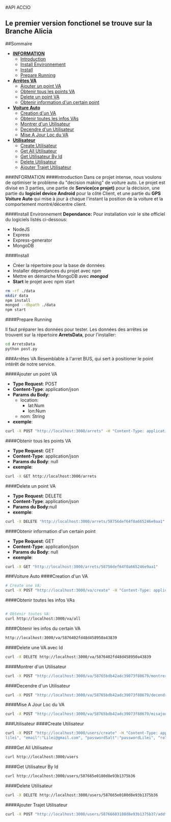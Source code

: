 #API ACCIO

## Le premier version fonctionel se trouve sur la Branche Alicia
##Sommaire

- [**INFORMATION**](#INFORMATION)
	- [Introduction](#Introduction)
	- [Install Environnement](#Install-Environnement)
	- [Install]()
	- [Prepare Running]()
- [**Arrêtes VA**]()
	- [Ajouter un point VA]()
	- [Obtenir tous les points VA]()
	- [Delete un point VA]()
	- [Obtenir information d'un certain point]()
- [**Voiture Auto**]()
	- [Creation d'un VA]()
	- [Obtenir toutes les infos VAs]()	
	- [Montrer d'un Utilisateur]()
	- [Decendre d'un Utilisateur]()
	- [Mise A Jour Loc du VA](#Mise-A-jour-Loc-du-VA)
- [**Utilisateur**]()
	- [Create Utilisateur]()
	- [Get All Utilisateur]()
	- [Get Utilisateur By Id]()
	- [Delete Utilisateur]()
	- [Ajouter Trajet Utilisateur]()




###INFORMATION
####Introduction
Dans ce projet intense, nous voulons de optimiser le problème du "decision making" de voiture auto. Le projet est divisé en 3 parties, une partie de **Service(ce projet)** pour la décision, une partie du **logiciel device Android** pour la côté Client, et une partie du **GPS Voiture Auto** qui mise à jour à chaque l'instant la position de la voiture et la comportement montré/décentre client. 

####Install Environnement
__Dependance:__
Pour installation voir le site officiel du logiciels listés ci-dessous:
 
- NodeJS
- Express
- Express-generator
- MongoDB

####Install

- Créer la répertoire pour la base de données
- Installer dépendances du projet avec npm
- Mettre en démarche MongoDB avec ___mongod___ 
- **Start** le projet avec npm start

~~~bash
rm -rf ./data
mkdir data
npm install
mongod --dbpath ./data 
npm start
~~~


####Prepare Running

Il faut préparer les données pour tester. Les données des arrêtes se trouvent sur la répertoire **ArretsData**, pour l'installer: 

~~~bash
cd ArretsData
python post.py
~~~




###Arrêtes VA
Resemblable à l'arret BUS, qui sert à positioner le point intérêt de notre service.

####Ajouter un point VA

- **Type Request**: POST
- **Content-Type**: application/json
- **Params du Body**:
	- location: 
		- lat:Num
		- lon:Num
	- nom: String
- **exemple**:

~~~bash
curl -X POST "http://localhost:3000/arrets" -H "Content-Type: application/json" -d '{"location":{"lat":49.18165,"lon":-0.34709},"nom":"Le Dôme"}'
~~~

####Obtenir tous les points VA

- **Type Request**: GET
- **Content-Type**: application/json
- **Params du Body**: null
- **exemple**:

~~~bash
curl -X GET http://localhost:3000/arrets
~~~

####Delete un point VA
- **Type Request**: DELETE
- **Content-Type**: application/json
- **Params du Body**:null
- **exemple**:

~~~bash
curl -X DELETE "http://localhost:3000/arrets/58756def64f0a665246e9aa1"
~~~



####Obtenir information d'un certain point

- **Type Request**: GET
- **Content-Type**: application/json
- **Params du Body**: null
- **exemple**:

~~~bash
curl -X GET "http://localhost:3000/arrets/58756def64f0a665246e9aa1"
~~~

###Voiture Auto
####Creation d'un VA

~~~bash
# Create une VA:
curl -X POST "http://localhost:3000/va/create" -H "Content-Type: application/json" -d '{"loc":{"lat":49.18165,"lon":-0.34709},"nbrPersonne":1, "capacite":7, "dispo": true, "onMovement": true}'
~~~
####Obtenir toutes les infos VAs	

~~~bash

# Obtenir toutes VA:
curl http://localhost:3000/va/all
~~~

####Obtenir les infos du certain VA

~~~bash
http://localhost:3000/va/5876402fd48d458950a43839
~~~

####Delete une VA avec Id

~~~bash
curl -X DELETE http://localhost:3000/va/5876402fd48d458950a43839
~~~


####Montrer d'un Utilisateur

~~~bash
curl -X POST "http://localhost:3000/va/58765bdb42adc39073f88679/montrer" -H "Content-Type: application/json" -d '{"loc":{"lat":49.18165,"lon":-0.44}, "newClient":"58766603180d8e93b1375b37", "newTrajetVa":[{"lon":111,"lat":111},{"lon":2,"lat":222}], "trajetUserID":"58766603180d8e93b1375b37"}'
~~~

####Decendre d'un Utilisateur

~~~bash
curl -X POST "http://localhost:3000/va/58765bdb42adc39073f88679/decendre" -H "Content-Type: application/json" -d '{"loc":{"lat":49.18165,"lon":-0.45}, "newClient":"58766603180d8e93b1375b37", "newTrajetVa":[{"lon":111,"lat":111},{"lon":2,"lat":222}], "trajetUserID":"58766603180d8e93b1375b37"}'
~~~
####Mise A Jour Loc du VA

~~~bash
curl -X POST "http://localhost:3000/va/58765bdb42adc39073f88679/misajour" -H "Content-Type: application/json" -d '{"loc":{"lat":49.18165,"lon":-0.45}, "newTrajetVa":[{"lon":111,"lat":111},{"lon":2,"lat":333}]}'
~~~



###Utilisateur
####Create Utilisateur

~~~bash
curl -X POST "http://localhost:3000/users/create" -H "Content-Type: application/json" -d '{"username":"
lilei", "email":"Lilei@gmail.com", "passwordSalt":"passwordLilei", "role":"0"}'
~~~


####Get All Utilisateur

~~~bash
curl http://localhost:3000/users
~~~

####Get Utilisateur By Id

~~~bash
curl http://localhost:3000/users/587665e0180d8e93b1375b36
~~~

####Delete Utilisateur

~~~bash
curl -X DELETE http://localhost:3000/users/587665e0180d8e93b1375b36
~~~

####Ajouter Trajet Utilisateur

~~~bash
curl -X POST "http://localhost:3000/users/58766603180d8e93b1375b37/addtrajet" -H "Content-Type: application/json" -d '{"depart":{"lon":123,"lat":456},"arrivee":{"lon":321,"lat":543}, "reserve":false, "timeStamp":3333, "maxAttant":44444}'
~~~








